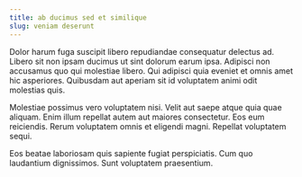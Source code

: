 ```yaml
---
title: ab ducimus sed et similique
slug: veniam deserunt
---
```


Dolor harum fuga suscipit libero repudiandae consequatur delectus ad. Libero sit non ipsam ducimus ut sint dolorum earum ipsa. Adipisci non accusamus quo qui molestiae libero. Qui adipisci quia eveniet et omnis amet hic asperiores. Quibusdam aut aperiam sit id voluptatem animi odit molestias quis.

Molestiae possimus vero voluptatem nisi. Velit aut saepe atque quia quae aliquam. Enim illum repellat autem aut maiores consectetur. Eos eum reiciendis. Rerum voluptatem omnis et eligendi magni. Repellat voluptatem sequi.

Eos beatae laboriosam quis sapiente fugiat perspiciatis. Cum quo laudantium dignissimos. Sunt voluptatem praesentium.

